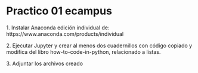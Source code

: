 <h1>Practico 01 ecampus</h1>
<p>1. Instalar Anaconda edición individual de: https://www.anaconda.com/products/individual</p>

<p>2. Ejecutar Jupyter y crear al menos dos cuadernillos con código copiado y modifica del libro how-to-code-in-python, relacionado a listas.</p>

<p>3. Adjuntar los archivos creado</p>
